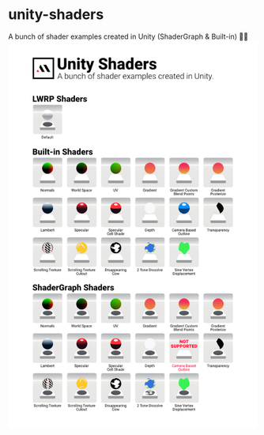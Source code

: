 # unity-shaders
A bunch of shader examples created in Unity (ShaderGraph & Built-in) 🧙✨
<img src="/readme-preview.png">
